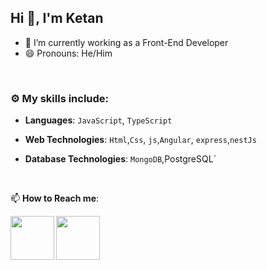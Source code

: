 ## Hi 👋, I'm Ketan 


- 🔭 I’m currently working as a Front-End Developer
- 😄 Pronouns: He/Him

<br>


### :gear: My skills include:

- **Languages**:  `JavaScript`, `TypeScript`

- **Web Technologies**: `Html`,`Css`, `js`,`Angular`, `express`,`nestJs`

- **Database Technologies**: `MongoDB`,PostgreSQL`





<br>


📫 **How to Reach me**: 
 

<a href="https://www.linkedin.com/in/ketan-vardekar">
  <img align="left" width=70px src="https://img.icons8.com/clouds/100/000000/linkedin.png"/>
</a>
  
<a href="mailto:vketan2188@gmail.com">
  <img align="left" width=70px src="https://img.icons8.com/clouds/100/000000/gmail.png"/>
</a></br>
<br>
<br>
<br>
<br>
